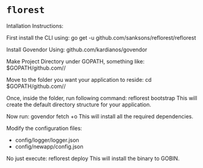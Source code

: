 # `florest`

Intallation Instructions:

First install the CLI using:
go get -u github.com/sanksons/reflorest/reflorest

Install Govendor Using:
github.com/kardianos/govendor



Make Project Directory under GOPATH, something like:
$GOPATH/github.com/<user>/<your-application>

Move to the folder you want your application to reside:
cd  $GOPATH/github.com/<user>/<your-application>

Once, inside the folder, run following command:
reflorest bootstrap
This will create the default directory structure for your application.

Now run:
govendor fetch +o
This will install all the required dependencies.

Modify the configuration files:
- config/logger/logger.json
- config/newapp/config.json

No just execute:
reflorest deploy
This will install the binary to GOBIN. 


